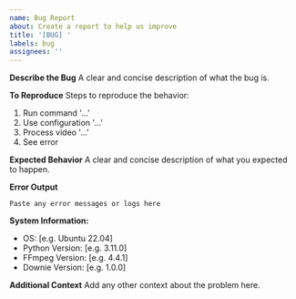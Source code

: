 ```yaml
---
name: Bug Report
about: Create a report to help us improve
title: '[BUG] '
labels: bug
assignees: ''
---
```


**Describe the Bug**
A clear and concise description of what the bug is.

**To Reproduce**
Steps to reproduce the behavior:
1. Run command '...'
2. Use configuration '...'
3. Process video '...'
4. See error

**Expected Behavior**
A clear and concise description of what you expected to happen.

**Error Output**
```
Paste any error messages or logs here
```

**System Information:**
 - OS: [e.g. Ubuntu 22.04]
 - Python Version: [e.g. 3.11.0]
 - FFmpeg Version: [e.g. 4.4.1]
 - Downie Version: [e.g. 1.0.0]

**Additional Context**
Add any other context about the problem here.